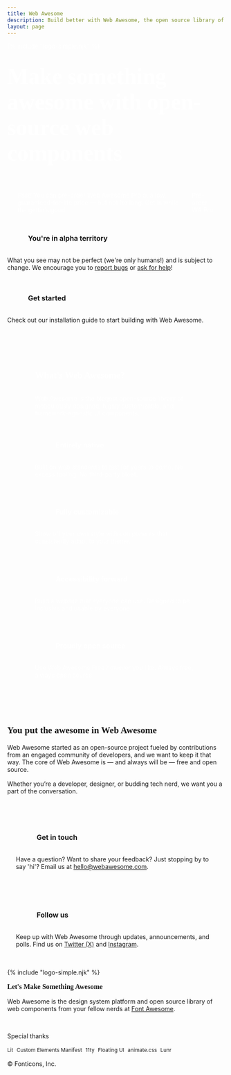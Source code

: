 ```yaml
---
title: Web Awesome
description: Build better with Web Awesome, the open source library of web components from Font Awesome.
layout: page
---
```


<style>
  .title,
  .anchor-heading a,
  #outline-expandable {
    display: none;
  }
  wa-page > main {
    --content-width: 56rem;
    --content-padding-inline: 2rem;
    --content-flow-spacing: 4rem;
    max-width: 100%;
    padding: 0;
    & p, h1, h2, h3, h4, h5, h6 {
      margin: 0;
    }
  }
  .brand-font {
    font-family: cera-round-pro;
  }
  .emphasis {
    position: relative;
    &::after {
      content: '';
      position: absolute;
      bottom: 0;
      left: 0;
      background-color: var(--wa-brand-orange);
      border-radius: var(--wa-border-radius-pill);
      width: 100%;
      height: 0.1em;
    }
  }
  .hero-background {
    background-color: var(--wa-brand-orange);
    background-image: linear-gradient(color-mix(in oklab, var(--wa-brand-orange), orangered 40%) 1px, transparent 1px), linear-gradient(90deg, color-mix(in oklab, var(--wa-brand-orange), orangered 40%) 1px, transparent 1px);
    background-size: 2rem 2rem;
    color: white;
    padding: 7.5rem 0 var(--content-flow-spacing) 0;
  }
  .hero-content {
    max-width: var(--content-width);
    margin-inline: auto;
    padding-inline: var(--content-padding-inline);
    & > * + * {
      margin-block-start: 2rem;
    }
    & h1 {
      font-size: 3.25rem;
    }
    & .emphasis::after {
      background-color: var(--wa-brand-grey);
    }
    & .wa-crown svg {
      width: 4rem;
      & path {
        fill: white;
      }
    }
  }
  .hero-cta {
    display: flex;
    align-items: center;
    gap: 1.5rem;
    background-color: var(--wa-brand-grey);
    border-radius: 0.75rem;
    font-size: 0.875rem;
    padding: 1.5rem;
    & wa-button {
      --wa-form-control-height-s: 2.5rem;
      --border-color: black;
      --border-width: 0.125rem;
      --box-shadow: 0 0.25rem 0 0 var(--border-color);
      &:active:not([disabled]) {
        --box-shadow: 0 0 0 0 transparent;
        transform: translateY(0.25rem);
      }
    }
  }
  .home-wrapper {
    max-width: var(--content-width);
    margin-block: var(--content-flow-spacing);
    margin-inline: auto;
    padding-inline: var(--content-padding-inline);
  }
  .home-wrapper > * + * {
    margin-block-start: var(--content-flow-spacing);
  }
  .summary {
    background-color: var(--wa-brand-grey);
    border-radius: 1.125rem;
    color: white;
    padding: 4rem;
    & > * + * {
      margin-block-start: 2rem;
    }
    & .grid {
      display: grid;
      grid-template-columns: repeat(auto-fit, minmax(min(30ch, 100%), 1fr));
      gap: 2rem;
      & h3 {
        font-size: 1rem;
      }
      & p {
        font-size: 0.875rem;
      }
    }
  }
  .split-block {
    display: grid;
    grid-template-columns: repeat(auto-fit, minmax(min(30ch, 100%), 1fr));
    column-gap: 4rem;
    row-gap: 2rem;
    align-items: center;
    & > * > * + * {
      margin-block-start: 1rem;
    }
  }
  .link-panel {
    background-color: var(--wa-color-neutral-fill-quiet);
    border-radius: 0.75rem;
    padding: 1.25rem;
    & h3 {
      font-size: 1rem;
    }
    & .icon-heading wa-icon {
      background-color: var(--wa-color-neutral-fill-loud);
      color: var(--wa-color-neutral-on-loud);
    }
    & p {
      font-size: 0.875rem;
    }
  }
  .icon-heading {
    display: flex;
    align-items: center;
    gap: 1rem;
    margin-block-end: 1rem;
    & wa-icon {
      display: flex;
      align-items: center;
      justify-content: center;
      background-color: var(--wa-brand-orange);
      color: white;
      border-radius: 0.25rem;
      height: 2rem;
      width: 2rem;
    }
    & h3 {
      font-size: 1rem;
    }
  }
  footer {
    display: flex;
    flex-direction: column;
    gap: 1rem;
    font-size: 0.875rem;
    & .wa-crown svg {
      width: 2rem;
    }
    & .tagline {
      font-size: 1rem;
    }
    & .attribution {
      align-self: flex-start;
      & .button-list {
        display: flex;
        flex-wrap: wrap;
        flex: 1 1 auto;
        gap: 0.5rem;
      }
      & wa-button {
        --wa-form-control-height-m: 1.5rem;
        display: inline-flex;
        font-size: 0.75rem;
      }
    }
  }
  .alpha-notice {
    display: flex;
    flex-wrap: wrap;
    gap: 1rem;
    & > * {
      flex-basis: calc(((30ch * 2 + 1rem) - 100%) * 999);
    }
    & > * {
      flex-grow: 2;
    }
    & > * + * {
      flex-grow: 1;
    }
    & wa-callout::part(base),
    & wa-button::part(base) {
      height: 100%;
      width: 100%;
    }
  }
  wa-button.tile::part(base) {
    border-color: var(--wa-color-surface-border);
    border-radius: 0.75rem;
    color: var(--wa-color-text-normal);
    display: block;
    height: 100%;
    line-height: var(--wa-line-height-normal);
    padding: 1.25rem;
    text-align: left;
    white-space: wrap;
  }
  wa-button.tile::part(suffix) {
    display: none;
  }
  wa-button.tile {
    width: 100%;
    height: 100%;
    & h3 {
      font-size: 1rem;
    }
    & .icon-heading + wa-icon {
      color: var(--wa-color-text-quiet);
    }
    & p {
      font-size: 0.875rem;
      font-weight: var(--wa-font-weight-normal);
    }
    &::part(label) {
      width: 100%;
    }
  }
  wa-callout {
    --spacing: 1.25rem;
    height: 100%;

    & .icon-heading wa-icon {
      background-color: var(--wa-color-warning-fill-normal);
      color: var(--wa-color-warning-on-normal);
    }

    & p {
      font-size: 0.875rem;
    }
  }
</style>

<div class="hero-background">
  <div class="hero-content">
    <div class="wa-crown">
      {% include "logo-simple.njk" %}
    </div>
    <h1 class="brand-font">Make something <span class="emphasis">awesome</span> with open-source web components</h1>
    <div class="hero-cta">
      <span><em>Psst!</em> You can pre-order Web Awesome Pro at a low, guaranteed-for-life price &mdash; but not for long. Get in while the gettin’s good.</span>
      <wa-button class="wa-theme-default-dark" size="small" href="https://www.kickstarter.com/projects/fontawesome/web-awesome">
        <wa-icon slot="prefix" name="person-running"></wa-icon>
        Pre-order WA Pro
      </wa-button>
    </div>
  </div>
</div>

<div class="home-wrapper">
  <div class="alpha-notice">
    <div>
      <wa-callout variant="warning">
        <div class="icon-heading">
          <wa-icon name="triangle-exclamation" variant="regular" fixed-width></wa-icon>
          <h3>You're in alpha territory</h3>
        </div>
        <p>What you see may not be perfect (we're only humans!) and is subject to change. We encourage you to <a href="https://github.com/shoelace-style/webawesome-alpha/issues">report bugs</a> or <a href="https://github.com/shoelace-style/webawesome-alpha/discussions">ask for help</a>!</p>
      </wa-callout>
    </div>
    <div>
      <wa-button href="/docs/installation" appearance="outline" class="tile">
        <div style="display: flex; justify-content: space-between; align-items: center; margin-block-end: 1rem;">
          <div class="icon-heading" style="margin-block-end: 0;">
            <wa-icon name="pen-ruler" fixed-width></wa-icon>
            <h3>Get started</h3>
          </div>
          <wa-icon name="arrow-right" fixed-width></wa-icon>
        </div>
        <p>Check out our installation guide to start building with Web Awesome.</p>
      </wa-button>
    </div>
  </div>
  <wa-divider></wa-divider>
  <div class="summary">
    <h2 class="brand-font">What's <span class="emphasis">Web</span> Awesome?</h2>
    <p>Web Awesome is the biggest open-source library of meticulously designed, highly customizable, and framework-agnostic UI components.</p>
    <div class="grid">
      <div>
        <div class="icon-heading">
          <wa-icon name="code" fixed-width></wa-icon>
          <h3>Entirely native</h3>
        </div>
        <p>Built on web standards to last for years to come. No excess tooling. No third-party bloat.</p>
      </div>
      <div>
        <div class="icon-heading">
          <wa-icon name="palette" fixed-width></wa-icon>
          <h3>Fully customizable</h3>
        </div>
        <p>Show off your own style with components that consistently adapt to your theme.</p>
      </div>
      <div>
        <div class="icon-heading">
          <wa-icon name="wheelchair-move" fixed-width></wa-icon>
          <h3>Accessibility forward</h3>
        </div>
        <p>Build a website that everyone can use. Designed to be inclusive and usable by everyone.</p>
      </div>
      <div>
        <div class="icon-heading">
          <wa-icon name="handshake-simple" fixed-width></wa-icon>
          <h3>Proudly open source</h3>
        </div>
        <p>Use Web Awesome Free however you like. Always free, always open source.</p>
      </div>
    </div>
  </div>

  <div class="split-block">
    <div>
      <h2 class="brand-font"><span class="emphasis">You</span> put the awesome in Web Awesome</h2>
      <p>Web Awesome started as an open-source project fueled by contributions from an engaged community of developers, and we want to keep it that way. The core of Web Awesome is — and always will be — free and open source.</p>
      <p>Whether you’re a developer, designer, or budding tech nerd, we want you a part of the conversation.</p>
    </div>
    <div>
      <div class="link-panel">
        <div class="icon-heading">
          <wa-icon name="envelope-open" fixed-width></wa-icon>
          <h3>Get in touch</h3>
        </div>
        <p>Have a question? Want to share your feedback? Just stopping by to say 'hi'? Email us at <a href="mailto:hello@webawesome.com">hello@webawesome.com</a>.</p>
      </div>
      <div class="link-panel">
        <div class="icon-heading">
          <wa-icon name="hashtag" fixed-width></wa-icon>
          <h3>Follow us</h3>
        </div>
        <p>Keep up with Web Awesome through updates, announcements, and polls. Find us on <a href="https://x.com/webawesomer">Twitter (X)</a> and <a href="https://www.instagram.com/web.awesome">Instagram</a>.</p>
      </div>
    </div>
  </div>

  <wa-divider></wa-divider>

  <footer>
    <div class="wa-crown">
      {% include "logo-simple.njk" %}
    </div>
    <div class="split-block">
      <div>
        <strong class="brand-font tagline">Let's Make Something Awesome</strong>
        <p>Web Awesome is the design system platform and open source library of web components from your fellow nerds at <a href="https://www.fontawesome.com/">Font Awesome</a>.</p>
      </div>
      <div class="attribution">
        <span>Special thanks</span>
        <div class="button-list">
          <wa-button appearance="tinted" pill href="https://lit.dev/">Lit</wa-button>
          <wa-button appearance="tinted" pill href="https://github.com/open-wc/custom-elements-manifest">Custom Elements Manifest</wa-button>
          <wa-button appearance="tinted" pill href="https://www.11ty.dev/">11ty</wa-button>
          <wa-button appearance="tinted" pill href="https://floating-ui.com/">Floating UI</wa-button>
          <wa-button appearance="tinted" pill href="https://animate.style/">animate.css</wa-button>
          <wa-button appearance="tinted" pill href="https://lunrjs.com/">Lunr</wa-button>
        </div>
      </div>
    </div>
    <div>
      &copy; Fonticons, Inc.
    </div>
  </footer>
</div>
